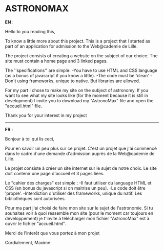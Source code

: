 # ASTRONOMAX #

__EN__ :

Hello to you reading this,

To know a little more about this project. This is a project that I started as part of an application for admission to the Web@cademie de Lille.

The project consists of creating a website on the subject of our choice. The site must contain a home page and 3 linked pages.

The ''specifications'' are simple: 
-You have to use HTML and CSS language (as a bonus of javascript if you know a little). 
-The code must be 'clean' 
-Don't using frameworks, unique to native. But libraries are allowed.

For my part I chose to make my site on the subject of astronomy. If you want to see what my site looks like (for the moment because it is still in development) I invite you to download my "AstronoMax" file and open the "accueil.html" file.

Thank you for your interest in my project

----------------------------------------------------------------------------------------------------------

__FR__ :

Bonjour à toi qui lis ceci, 

Pour en savoir un peu plus sur ce projet. C'est un projet que j'ai commencé dans le cadre d'une demande d'admission auprès de la Web@cademie de Lille. 

Le projet consiste à créer un site internet sur le sujet de notre choix. Le site doit contenir une page d'accueil et 3 pages liées. 

Le "cahier des charges" est simple :
-Il faut utiliser du language HTML et CSS (en bonus du javascript si on maitrise un peu). 
-Le code doit être 'propre'. 
-Interdiction d'utiliser des frameworks, unique du natif. Les bibliothèques sont autorisées.

Pour ma part j'ai choisi de faire mon site sur le sujet de l'astronomie. Si tu souhaites voir à quoi ressemble mon site (pour le moment car toujours en développement) je t'invite à télécharger mon fichier "AstronoMax" est à ouvrir le fichier "accueil.html". 

Merci de l'interêt que vous portez à mon projet

Cordialement,
Maxime
